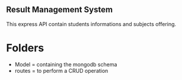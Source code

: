 ## Result Management System
This express API contain students informations and subjects offering.

# Folders
- Model = containing the mongodb schema
- routes = to perform a CRUD operation